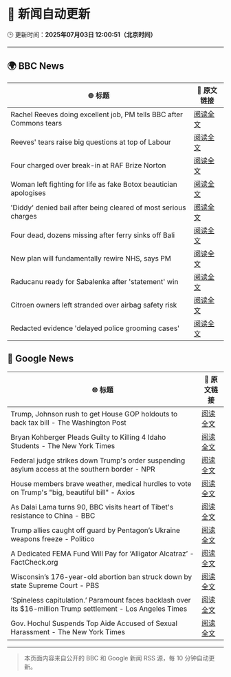 # 🧠 新闻自动更新

🕒 更新时间：**2025年07月03日 12:00:51（北京时间）**

---

## 🌍 BBC News

| 🌐 标题 | 🔗 原文链接 |
|--------|-------------|
| Rachel Reeves doing excellent job, PM tells BBC after Commons tears | [阅读全文](https://www.bbc.com/news/articles/cly26wpez97o) |
| Reeves' tears raise big questions at top of Labour | [阅读全文](https://www.bbc.com/news/articles/cn0qr9wlpnqo) |
| Four charged over break-in at RAF Brize Norton | [阅读全文](https://www.bbc.com/news/articles/cly1jejw4xeo) |
| Woman left fighting for life as fake Botox beautician apologises | [阅读全文](https://www.bbc.com/news/articles/c89eey7jjeno) |
| 'Diddy' denied bail after being cleared of most serious charges | [阅读全文](https://www.bbc.com/news/articles/cjd2e310k25o) |
| Four dead, dozens missing after ferry sinks off Bali | [阅读全文](https://www.bbc.com/news/articles/cew0yz5xw1no) |
| New plan will fundamentally rewire NHS, says PM | [阅读全文](https://www.bbc.com/news/articles/cy5wpe9r1d6o) |
| Raducanu ready for Sabalenka after 'statement' win | [阅读全文](https://www.bbc.com/sport/tennis/articles/c86g079z8l9o) |
| Citroen owners left stranded over airbag safety risk | [阅读全文](https://www.bbc.com/news/articles/c0m8872n9gxo) |
| Redacted evidence 'delayed police grooming cases' | [阅读全文](https://www.bbc.com/news/articles/cgq7n3lyyjqo) |

## 📰 Google News

| 🌐 标题 | 🔗 原文链接 |
|--------|-------------|
| Trump, Johnson rush to get House GOP holdouts to back tax bill - The Washington Post | [阅读全文](https://news.google.com/rss/articles/CBMikAFBVV95cUxNTzhfT2o0Y3FOTEVtU1UzdU5sbXBnSl9kZ3lVR2txWFFNR2Q5TGU2RWdfOUxsRERxLWF6Q3pWRGhENmY2TzQwQWtvdVFJaFdWYVprZmZmTnJQVF8xN1NTbTFOSzUxVmZQQXo2bWRwQmd5MmRJZWpjb0h0ZFFCLUh3aW9hYy1feDk1bkd3anVqcjQ?oc=5) |
| Bryan Kohberger Pleads Guilty to Killing 4 Idaho Students - The New York Times | [阅读全文](https://news.google.com/rss/articles/CBMie0FVX3lxTE5iQ09zblBBcndWa0Nqb1BHaEdYWGczd0xFTGxmRVRvYmVUTlpqOUxsRHN5OFlEaWlaMzhUSTRtcmRTNUZEZ3dZcEpRcVVWd3NUdUxjeEVMNW9IUHRCMzB0QUNWVjRsdXZUM1ZXeWowYlN2b3F0UUNVZ0M3UQ?oc=5) |
| Federal judge strikes down Trump's order suspending asylum access at the southern border - NPR | [阅读全文](https://news.google.com/rss/articles/CBMiiAFBVV95cUxOS0NMS1VxQnBYbHNTRHRUN0sxQXNYMUxNRjFKeV94M0RkbXdsTnFtZTgtM21wcDRuMmN5NkxCcV9rUTVUdHlTbGxDU0FmR01paUR5X0JMRGNCYnBPSm5EYkJqVFl3TC1feWRxT19WaEMweC05QVVzMzJlVWdsQXJtLWZuM3dobHBE?oc=5) |
| House members brave weather, medical hurdles to vote on Trump's "big, beautiful bill" - Axios | [阅读全文](https://news.google.com/rss/articles/CBMihAFBVV95cUxOMjVTZWtQRlRvVkxwZ1dhYU54WmQ5RXZPYTBEVlhxaTljV1l0SlItQ1RkNm1RZTFvSnpyOWUtcWpveGpnNmR6cWVQZ2o3M1N4cTVrV1JBMDlHM1VnRFVtYldjaXRMM2dPOVQ2dmtkd1BOVlFfc01qUWFPSm9VZ2F4cFVTdkc?oc=5) |
| As Dalai Lama turns 90, BBC visits heart of Tibet's resistance to China - BBC | [阅读全文](https://news.google.com/rss/articles/CBMiWkFVX3lxTE5hZ2xJXzFVYWtzRDcyb3BZSTd2U0VGWVZTaDRBN1lJYlV0S2Z6V3VEaVAySWZZaTZRdkFiWXhGdC00bVJCZmFUWUJjdG9iU0lYUUJ2Z3I0NGlIUdIBX0FVX3lxTFBlSlFKNDV4YWJ5Y0lhRDFJZ1ZmVjJkZ082NDlWRGZJT2hpYXFGZzh0MDZxRWE0MEdkQkxmSTdiNDd6d3pncjhSS0pnaVppc3JIX1FqczhHcVdnazY5aXRR?oc=5) |
| Trump allies caught off guard by Pentagon’s Ukraine weapons freeze - Politico | [阅读全文](https://news.google.com/rss/articles/CBMikAFBVV95cUxNRUVzUXVEdTE4RHJMNUJzYmhPUXBCeXBoRWZINGd1bTBxVkJORlJobWxPaFZld2hVR0x5WmEtRXBmSmN6Y215NWxUcUZFZTlTM01NNHpwSm02dFczNHV3OWJPNE9PYS15SG0tS2RIbUdyWERCMERGSXhQcjY3UmxWU0hLQWN2cnI4RDJOa2dMcTE?oc=5) |
| A Dedicated FEMA Fund Will Pay for ‘Alligator Alcatraz’ - FactCheck.org | [阅读全文](https://news.google.com/rss/articles/CBMikgFBVV95cUxPbVE0YlNYSk90eGdZWEp2UDdlMjdMWkI1dFV2eTRLcXdMd0lkWHJtRDdleC1DQ0ZjbWRtYVU5Y2llWUozcEQxOFF6V2xSaHJzSDlBb0NqTGcyV3l2eGFUOFRyTGtuVHZ0TjIzUndNRDdKbGk1NW5JdG81TVZKcVVueEVJaXdiUVBIejZtWWFjUmcxdw?oc=5) |
| Wisconsin’s 176-year-old abortion ban struck down by state Supreme Court - PBS | [阅读全文](https://news.google.com/rss/articles/CBMiqwFBVV95cUxQWjA2RVdwR09kclA5NmRlalNFUkpEUFF1MVZZRl82aS15ZU9ISFhka2NOcjNNdWZFSk5wZGdaMzI5dE9hekpYZm5RVmlrcFJLWXV3c2hybXA5bkE2OFNUXy04NUl2bFdVdW0tTzhBcWV0cVZtQm1IT054LXhqV3lSQVlnbHlTY2ExYjdVbWZLU0czN0lUTzhZWlU1MS1iWHhmaVlqcHlsQ3Fra2PSAbABQVVfeXFMUFNWVHppcmpwaWV0NkdRUHdDRlJRZTVlaFpoMkc1RlpoOGFwMUNSbkJmOGx2SEtMdWtWQ2d2YmNibGowYU1iZm5GVkxrNFI2YWZWZzhaOWp6X2czT184Z2JTOUlTV0xHM0JnVGJLaEFjNTBqT08xcFpBSXVlUUR1TkMza2ZwYmdqbXpuYkoyaEdjVVk5cThBTVNLanpnMlN5OXRtaW9pSGFlMUhPdy1jS0I?oc=5) |
| ‘Spineless capitulation.’ Paramount faces backlash over its $16-million Trump settlement - Los Angeles Times | [阅读全文](https://news.google.com/rss/articles/CBMi0AFBVV95cUxPZkM1eFZLSnU4UmlIX0NiS014X3JOUGlWY0FadTdJdlZvbTZUVEpzQXc2RGt5VjRldnA2Vy00R25XV0tyTVh4cUQ5aVlJWFROS3dQRDdsdS1VblVWZ0JUcml3UjM1Y1JrbEJkblBRTldwa0taMVdVYlFzMkhRZ0d0d18tLTVva2p0OTY3b1c4T1JMb2VVRmRtWktKaFNjMlhZVEZuRGdlbDc4V0d1UHMxRl9xbzAxZzlLMk1nRGUyRDZUV2RfanFZdjBQdWpudnFr?oc=5) |
| Gov. Hochul Suspends Top Aide Accused of Sexual Harassment - The New York Times | [阅读全文](https://news.google.com/rss/articles/CBMiggFBVV95cUxOYzIzaWJCbW5oUWNKMk0tcHlkR0MzRUpIOGt3ZUl2X2tHV2Z0a0VvTXdOLUoxV3cwQUY3QnJ5bzd6YVJFdkl0WlV2aGZHNVpCYmt0ZGt3a3hKUXFjMERsZXdaQUcyaGQwRjBDOW93VmMyb2Rmb3Vjb3VHYmxkTVZKWDV3?oc=5) |

---
> 本页面内容来自公开的 BBC 和 Google 新闻 RSS 源，每 10 分钟自动更新。